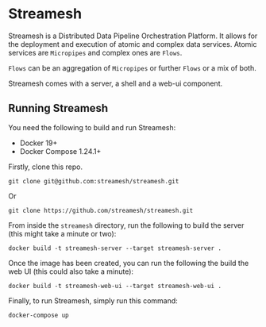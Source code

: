 Streamesh
=========
Streamesh is a Distributed Data Pipeline Orchestration Platform.
It allows for the deployment and execution of atomic and complex data services.
Atomic services are `Micropipes` and complex ones are `Flows`.

`Flows` can be an aggregation of `Micropipes` or further `Flows` or a mix of both.

Streamesh comes with a server, a shell and a web-ui component.

## Running Streamesh
You need the following to build and run Streamesh:
- Docker 19+
- Docker Compose 1.24.1+

Firstly, clone this repo.

`git clone git@github.com:streamesh/streamesh.git`

Or

`git clone https://github.com/streamesh/streamesh.git`

From inside the `streamesh` directory, run the following to build the server (this might take a minute or two):

`docker build -t streamesh-server --target streamesh-server .`

Once the image has been created, you can run the following the build the web UI (this could also take a minute):

`docker build -t streamesh-web-ui --target streamesh-web-ui .`

Finally, to run Streamesh, simply run this command:

`docker-compose up`
